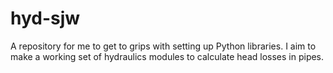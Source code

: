 # hyd-sjw
A repository for me to get to grips with setting up Python libraries. I aim to make a working set of hydraulics modules to calculate head losses in pipes.
